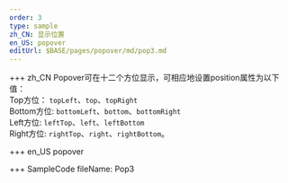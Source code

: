 ```yaml
--- 
order: 3
type: sample
zh_CN: 显示位置
en_US: popover
editUrl: $BASE/pages/popover/md/pop3.md
---
```


+++ zh_CN
Popover可在十二个方位显示，可相应地设置position属性为以下值：       
Top方位： <Code>topLeft</Code>、<Code>top</Code>、<Code>topRight</Code>       
Bottom方位: <Code>bottomLeft</Code>、<Code>bottom</Code>、<Code>bottomRight</Code>    
Left方位: <Code>leftTop</Code>、<Code>left</Code>、<Code>leftBottom</Code>  
Right方位: <Code>rightTop</Code>、<Code>right</Code>、<Code>rightBottom</Code>。   

   
   
+++ en_US
popover

+++ SampleCode
fileName: Pop3
